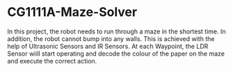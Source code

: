 # CG1111A-Maze-Solver
In this project, the robot needs to run through a maze in the shortest time. In addition, the robot cannot bump into any walls. This is achieved with the help of Ultrasonic Sensors and IR Sensors. At each Waypoint, the LDR Sensor wiill start operating and decode the colour of the paper on the maze and execute the correct action.
